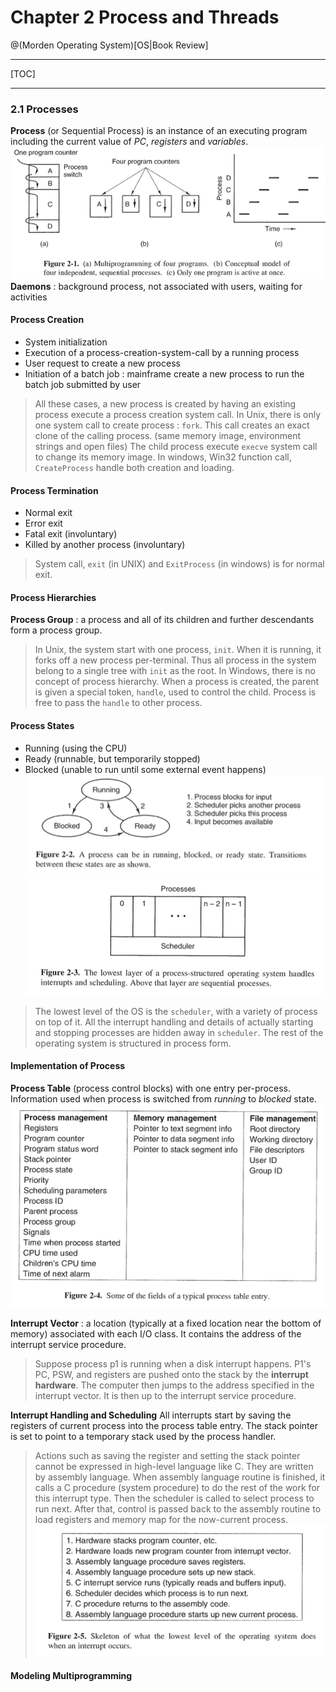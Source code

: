 # Chapter 2 Process and Threads

@(Morden Operating System)[OS|Book Review]

--------------------------------------------------

[TOC]

--------------------------------------------------

### 2.1 Processes 
**Process** (or Sequential Process) is an instance of an executing program including the current value of *PC*, *registers* and *variables*.
![Alt text](./1450274968274.png)
**Daemons** : background process, not associated with users, waiting for activities

#### Process Creation
- System initialization
- Execution of a process-creation-system-call by a running process
- User request to create a new process
- Initiation of a batch job : mainframe create a new process to run the batch job submitted by user

> All these cases, a new process is created by having an existing process execute a process creation system call. 
> In Unix, there is only one system call to create process : `fork`. This call creates an exact clone of the calling process. (same memory image, environment strings and open files) The child process execute `execve` system call to change its memory image.
> In windows, Win32 function call, `CreateProcess` handle both creation and loading.

#### Process Termination
- Normal exit
- Error exit
- Fatal exit (involuntary)
- Killed by another process (involuntary)

> System call, `exit` (in UNIX) and `ExitProcess` (in windows) is for normal exit.
 
#### Process Hierarchies 
**Process Group** : a process and all of its children and further descendants form a process group.

> In Unix, the system start with one process, `init`. When it is running, it forks off a new process per-terminal. Thus all process in the system belong to a single tree with `init` as the root.
> In Windows, there is no concept of process hierarchy. When a process is created, the parent is given a special token, `handle`, used to control the child. Process is free to pass the `handle` to other process.

#### Process States
- Running (using the CPU)
- Ready (runnable, but temporarily stopped)
- Blocked (unable to run until some external event happens)
![Alt text](./1450348749720.png)
![Alt text](./1450349018278.png)

> The lowest level of the OS is the `scheduler`, with a variety of process on top of it. All the interrupt handling and details of actually starting and stopping processes are hidden away in `scheduler`. The rest of the operating system is structured in process form. 

#### Implementation of Process
**Process Table** (process control blocks) with one entry per-process. Information used when process is switched from *running* to *blocked* state.
![Alt text](./1450350136188.png)

**Interrupt Vector** : a location (typically at a fixed location near the bottom of memory) associated with each I/O class. It contains the address of the interrupt service procedure.
> Suppose process p1 is running when a disk interrupt happens. P1's PC, PSW, and registers are pushed onto the stack by the **interrupt hardware**. The computer then jumps to the address specified in the interrupt vector. It is then up to the interrupt service procedure.

**Interrupt Handling and Scheduling**
All interrupts start by saving the registers of current process into the process table entry. The stack pointer is set to point to a temporary stack used by the process handler.
> Actions such as saving the register and setting the stack pointer cannot be expressed in high-level language like C. They are written by assembly language.
When assembly language routine is finished, it calls a C procedure (system procedure) to do the rest of the work for this interrupt type. Then the scheduler is called to select process to run next. After that, control is passed back to the assembly routine to load registers and memory map for the now-current process.
![Alt text](./1450353192588.png)

#### Modeling Multiprogramming

